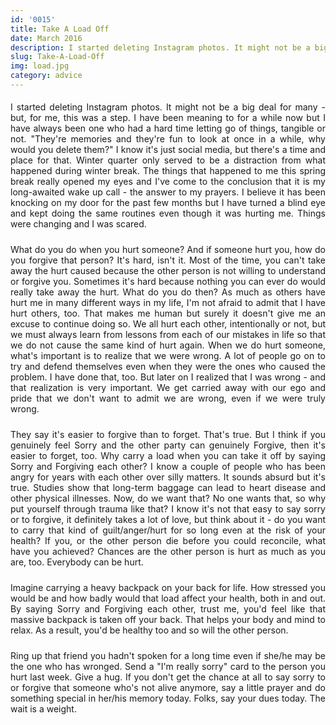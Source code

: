 ```yaml
---
id: '0015'
title: Take A Load Off
date: March 2016
description: I started deleting Instagram photos. It might not be a big deal for many - but, for me, this was a step. I have been meaning to for a while now but I have always been one who had a hard time letting go of things, tangible or...
slug: Take-A-Load-Off
img: load.jpg
category: advice
---
```


<div>

<p>
    I started deleting Instagram photos. It might not be a big deal for many - but, for me, this was a step. I have been meaning to for a while now but I have always been one who had a hard time letting go of things, tangible or not. <p1>"They're memories and they're fun to look at once in a while, why would you delete them?"</p1> I know it's just social media, but there's a time and place for that. Winter quarter only served to be a distraction from what happened during winter break. The things that happened to me this spring break really opened my eyes and I've come to the conclusion that it is my long-awaited wake up call - the answer to my prayers. I believe it has been knocking on my door for the past few months but I have turned a blind eye and kept doing the same routines even though it was hurting me. Things were changing and I was scared.
</p>
<p>
    What do you do when you hurt someone? And if someone hurt you, how do you forgive that person? It's hard, isn't it. Most of the time, you can't take away the hurt caused because the other person is not willing to understand or forgive you. Sometimes it's hard because nothing you can ever do would really take away the hurt. What do you do then? As much as others have hurt me in many different ways in my life, I'm not afraid to admit that I have hurt others, too. That makes me human but surely it doesn't give me an excuse to continue doing so. We all hurt each other, intentionally or not, but we must always learn from lessons from each of our mistakes in life so that we do not cause the same kind of hurt again. When we do hurt someone, what's important is to realize that we were wrong. A lot of people go on to try and defend themselves even when they were the ones who caused the problem. I have done that, too. But later on I realized that I was wrong - and that realization is very important. We get carried away with our ego and pride that we don't want to admit we are wrong, even if we were truly wrong.
</p>
<p>
    They say it's easier to forgive than to forget. That's true. But I think if you genuinely feel Sorry and the other party can genuinely Forgive, then it's easier to forget, too. Why carry a load when you can take it off by saying Sorry and Forgiving each other? I know a couple of people who has been angry for years with each other over silly matters. It sounds absurd but it's true. Studies show that long-term baggage can lead to heart disease and other physical illnesses. Now, do we want that? No one wants that, so why put yourself through trauma like that? I know it's not that easy to say sorry or to forgive, it definitely takes a lot of love, but think about it - do you want to carry that kind of guilt/anger/hurt for so long even at the risk of your health? If you, or the other person die before you could reconcile, what have you achieved? Chances are the other person is hurt as much as you are, too. Everybody can be hurt.
</p>
<p>
    Imagine carrying a heavy backpack on your back for life. How stressed you would be and how badly would that load affect your health, both in and out. By saying Sorry and Forgiving each other, trust me, you'd feel like that massive backpack is taken off your back. That helps your body and mind to relax. As a result, you'd be healthy too and so will the other person.
</p>
<p>
    Ring up that friend you hadn't spoken for a long time even if she/he may be the one who has wronged. Send a "I'm really sorry" card to the person you hurt last week. Give a hug. If you don't get the chance at all to say sorry to or forgive that someone who's not alive anymore, say a little prayer and do something special in her/his memory today. Folks, say your dues today. The wait is a weight.
</p>

</div>

<style>

div {
   text-align: justify;
}

p {
    padding-top: 5px;
    padding-bottom: 5px;
}

</style>